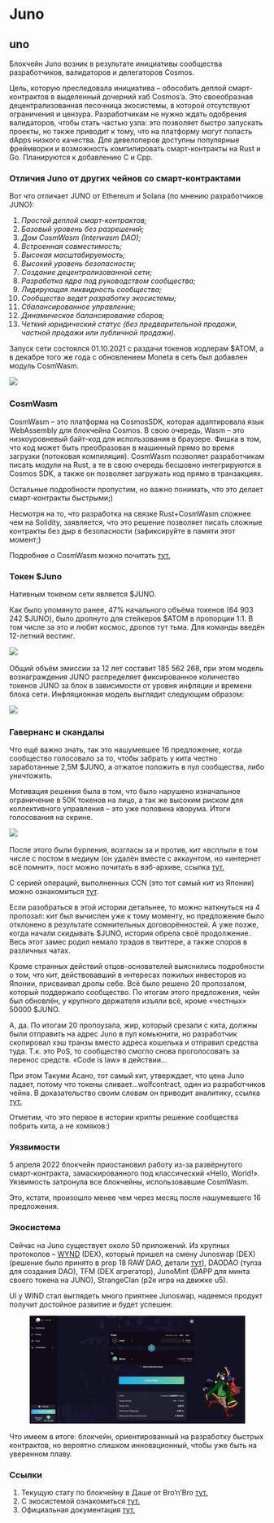 # Juno

## uno <a href="#uler" id="uler"></a>

Блокчейн Juno возник в результате инициативы сообщества разработчиков, валидаторов и делегаторов Cosmos.

Цель, которую преследовала инициатива – обособить деплой смарт-контрактов в выделенный дочерний хаб Cosmos’a. Это своеобразная децентрализованная песочница экосистемы, в которой отсутствуют ограничения и цензура. Разработчикам не нужно ждать одобрения валидаторов, чтобы стать частью узла: это позволяет быстро запускать проекты, но также приводит к тому, что на платформу могут попасть dApps низкого качества. Для девелоперов доступны популярные фреймворки и возможность компилировать смарт-контракты на Rust и Go. Планируются к добавлению C и Cpp.

### **Отличия Juno от других чейнов со смарт-контрактами**

Вот что отличает JUNO от Ethereum и Solana (по мнению разработчиков JUNO):

1. _Простой деплой смарт-контрактов;_
2. _Базовый уровень без разрешений;_
3. _Дом CosmWasm (Interwasm DAO);_
4. _Встроенная совместимость;_
5. _Высокая масштабируемость;_
6. _Высокий уровень безопасности;_
7. _Создание децентрализованной сети;_
8. _Разработка ядра под руководством сообщества;_
9. _Лидирующая ликвидность сообщества;_
10. _Сообщество ведет разработку экосистемы;_
11. _Сбалансированное управление;_
12. _Динамическое балансирование сборов;_
13. _Четкий юридический статус (без предварительной продажи, частной продажи или публичной продажи)._

Запуск сети состоялся 01.10.2021 с раздачи токенов ходлерам $ATOM, а в декабре того же года с обновлением Moneta в сеть был добавлен модуль CosmWasm.

![](https://telegra.ph/file/edd1d4ad1a5af58ef5344.png)

### CosmWasm <a href="#cosmwasm" id="cosmwasm"></a>

CosmWasm – это платформа на CosmosSDK, которая адаптировала язык WebAssembly для блокчейна Cosmos. В свою очередь, Wasm – это низкоуровневый байт-код для использования в браузере. Фишка в том, что код может быть преобразован в машинный прямо во время загрузки (потоковая компиляция). CosmWasm позволяет разработчикам писать модули на Rust, а те в свою очередь бесшовно интегрируются в Cosmos SDK, а также он позволяет загружать код прямо в транзакциях.

Остальные подробности пропустим, но важно понимать, что это делает смарт-контракты быстрыми;)

Несмотря на то, что разработка на связке Rust+CosmWasm сложнее чем на Solidity, заявляется, что это решение позволяет писать сложные контракты без дыр в безопасности (зафиксируйте в памяти этот момент;)

Подробнее о CosmWasm можно почитать [тут.](https://docs.junonetwork.io/juno/home-of-cosmwasm.)

### Токен $Juno <a href="#token-juno" id="token-juno"></a>

Нативным токеном сети является $JUNO.

Как было упомянуто ранее, 47% начального объёма токенов (64 903 242 $JUNO), было дропнуто для стейкеров $ATOM в пропорции 1:1. В том числе за это и любят космос, дропов тут тьма. Для команды введён 12-летний вестинг.

![](https://telegra.ph/file/4f419f7d78451f7dc6292.png)

Общий объём эмиссии за 12 лет составит 185 562 268, при этом модель вознаграждения JUNO распределяет фиксированное количество токенов JUNO за блок в зависимости от уровня инфляции и времени блока сети. Инфляционная модель выглядит следующим образом:

![](https://telegra.ph/file/4af0ab56dcdab1316ab4d.png)

### Гавернанс и скандалы <a href="#gavernans" id="gavernans"></a>

Что ещё важно знать, так это нашумевшее 16 предложение, когда сообщество голосовало за то, чтобы забрать у кита честно заработанные 2,5M $JUNO, а отжатое положить в пул сообщества, либо уничтожить.

Мотивация решения была в том, что было нарушено изначальное ограничение в 50К токенов на лицо, а так же высоким риском для коллективного управления – это уже половина кворума. Итоги голосования на скрине.

![](https://telegra.ph/file/b8a6d8d292416476384ab.png)

После этого были бурления, возгласы за и против, кит «всплыл» в том числе с постом в медиум (он удалён вместе с аккаунтом, но «интернет всё помнит», пост можно почитать в вэб-архиве, ссылка [тут.](https://web.archive.org/web/20220313021752/https://medium.com/@WhaleJuno/our-statement-on-juno-prop-16-5a06b26e6cff)

С серией операций, выполненных CCN (это тот самый кит из Японии) можно ознакомиться [тут](https://docs.google.com/spreadsheets/d/1McQE3Ot-QkAElou6\_Qs1TS9ZaCHeTVp0dYRAWZ7TOYM/edit#gid=0).

Если разобраться в этой истории детальнее, то можно наткнуться на 4 пропозал: кит был вычислен уже к тому моменту, но предложение было отклонено в результате сомнительных договорённостей. А уже позже, когда начали скидывать $JUNO, история обрела своё продолжение. Весь этот замес родил немало трэдов в твиттере, а также споров в различных чатах.

Кроме странных действий отцов-основателей выяснились подробности о том, что кит, действовавший в интересах пожилых инвесторов из Японии, присваивал дропы себе. Всё было решено 20 пропозалом, который поддержало сообщество. По итогам этого предложения, чейн был обновлён, у крупного держателя изъяли всё, кроме «честных» 50000 $JUNO.

А, да. По итогам 20 пропоузала, жир, который срезали с кита, должны были отправить на адрес Juno в пул комьюнити, но разработчик скопировал хэш транзы вместо адреса кошелька и отправил средства туда. Т.к. это PoS, то сообщество смогло снова проголосовать за перенос средств. «Code is law» в действии…

При этом Такуми Асано, тот самый кит, утверждает, что цена Juno падает, потому что токены сливает…wolfcontract, один из разработчиков чейна. В доказательство своим словам он приводит аналитику, ссылка [тут.](https://docs.google.com/spreadsheets/d/1kQYL-lu3UNJqzLArhbTAFOpFjWm5Wa7-RStS-coMuys/edit)

Отметим, что это первое в истории крипты решение сообщества побрить кита, а не хомяков:)

### Уязвимости <a href="#uyazvimosti" id="uyazvimosti"></a>

5 апреля 2022 блокчейн приостановил работу из-за развёрнутого смарт-контракта, замаскированного под классический «Hello, World!». Уязвимость затронула все блокчейны, использовавшие CosmWasm.

Это, кстати, произошло менее чем через месяц после нашумевшего 16 предложения.

### Экосистема <a href="#ekosistema" id="ekosistema"></a>

Сейчас на Juno существует около 50 приложений. Из крупных протоколов –  [WYND](https://app.wynddao.com) (DEX), который пришел на смену Junoswap (DEX) (решение было принято в prop 18 RAW DAO, детали [тут](https://www.rawdao.zone/vote/18)), DAODAO (тулза для создания DAO), TFM (DEX агрегатор), JunoMint (DAPP для минта своего токена на JUNO), StrangeClan (p2e игра на движке u5).

UI у WIND стал выглядеть много приятнее Junoswap, надеемся продукт получит достойное развитие и будет успешен:

<figure><img src="../../.gitbook/assets/image.png" alt=""><figcaption></figcaption></figure>

Что имеем в итоге: блокчейн, ориентированный на разработку быстрых контрактов, но вероятно слишком инновационный, чтобы уже быть на уверенном плаву.

### Ссылки <a href="#ssylki" id="ssylki"></a>

1. Текущую стату по блокчейну в Даше от Bro’n’Bro [тут.](https://monitor.bronbro.io/d/juno-stats/juno-stats?orgId=2\&refresh=5s)
2. С экосистемой ознакомиться [тут.](https://www.junonetwork.io/ecosystem/)
3. Официальная документация [тут.](https://docs.junonetwork.io/)
